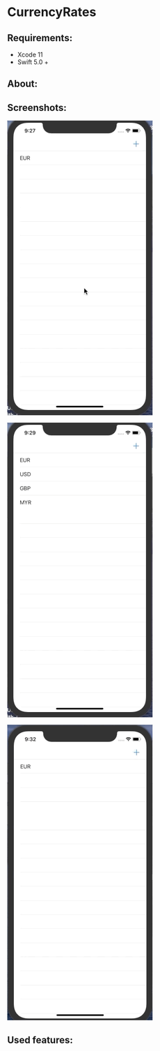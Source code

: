 # CurrencyRates

## Requirements: 
* Xcode 11 
* Swift 5.0 +

## About:


## Screenshots:
![add](Screengifs/add.gif)

![rate](Screengifs/rate.gif)

![noWiFI](Screengifs/noInternet.gif)


## Used features:
